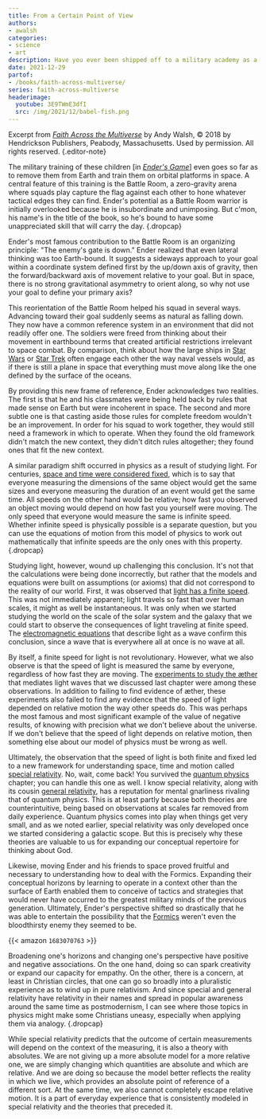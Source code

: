 ```yaml
---
title: From a Certain Point of View
authors:
- awalsh
categories:
- science
- art
description: Have you ever been shipped off to a military academy as a preteen, only to find it's an orbital platform with low gravity? How do you find a frame of reference to orient to those new surroundings?
date: 2021-12-29
partof:
- /books/faith-across-multiverse/
series: faith-across-multiverse
headerimage:
  youtube: 3E9TWmE3dfI
  src: /img/2021/12/babel-fish.png
---
```

Excerpt from [*Faith Across the Multiverse*](https://www.amazon.com/Faith-Across-Multiverse-Parables-Science/dp/1683070763/) by Andy Walsh, &copy; 2018 by Hendrickson Publishers, Peabody, Massachusetts. Used by permission. All rights reserved.
{.editor-note}

The military training of these children [in [*Ender's Game*](https://www.amazon.com/Enders-Game-Ender-Quintet-1/dp/1250773024/)] even goes so far as to remove them from Earth and train them on orbital platforms in space. A central feature of this training is the Battle Room, a zero-gravity arena where squads play capture the flag against each other to hone whatever tactical edges they can find. Ender's potential as a Battle Room warrior is initially overlooked because he is insubordinate and unimposing. But c'mon, his name's in the title of the book, so he's bound to have some unappreciated skill that will carry the day.
{.dropcap}

Ender's most famous contribution to the Battle Room is an organizing principle: "The enemy's gate is down." Ender realized that even lateral thinking was too Earth-bound. It suggests a sideways approach to your goal within a coordinate system defined first by the up/down axis of gravity, then the forward/backward axis of movement relative to your goal. But in space, there is no strong gravitational asymmetry to orient along, so why not use your goal to define your primary axis?

This reorientation of the Battle Room helped his squad in several ways. Advancing toward their goal suddenly seems as natural as falling down. They now have a common reference system in an environment that did not readily offer one. The soldiers were freed from thinking about their movement in earthbound terms that created artificial restrictions irrelevant to space combat. By comparison, think about how the large ships in [Star Wars](https://starwars.fandom.com/wiki/Imperial_I-class_Star_Destroyer) or [Star Trek](https://memory-alpha.fandom.com/wiki/USS_Enterprise_(NCC-1701)) often engage each other the way naval vessels would, as if there is still a plane in space that everything must move along like the one defined by the surface of the oceans.

By providing this new frame of reference, Ender acknowledges two realities. The first is that he and his classmates were being held back by rules that made sense on Earth but were incoherent in space. The second and more subtle one is that casting aside those rules for complete freedom wouldn't be an improvement. In order for his squad to work together, they would still need a framework in which to operate. When they found the old framework didn't match the new context, they didn't ditch rules altogether; they found ones that fit the new context.

A similar paradigm shift occurred in physics as a result of studying light. For centuries, [space and time were considered fixed](https://en.wikipedia.org/wiki/Absolute_space_and_time), which is to say that everyone measuring the dimensions of the same object would get the same sizes and everyone measuring the duration of an event would get the same time. All speeds on the other hand would be relative; how fast you observed an object moving would depend on how fast you yourself were moving. The only speed that everyone would measure the same is infinite speed. Whether infinite speed is physically possible is a separate question, but you can use the equations of motion from this model of physics to work out mathematically that infinite speeds are the only ones with this property.
{.dropcap}

Studying light, however, wound up challenging this conclusion. It's not that the calculations were being done incorrectly, but rather that the models and equations were built on assumptions (or axioms) that did not correspond to the reality of our world. First, it was observed that [light has a finite speed](https://en.wikipedia.org/wiki/Speed_of_light#Measurement). This was not immediately apparent; light travels so fast that over human scales, it might as well be instantaneous. It was only when we started studying the world on the scale of the solar system and the galaxy that we could start to observe the consequences of light traveling at finite speed. The [electromagnetic equations](https://en.wikipedia.org/wiki/Electromagnetic_wave_equation) that describe light as a wave confirm this conclusion, since a wave that is everywhere all at once is no wave at all.

By itself, a finite speed for light is not revolutionary. However, what we also observe is that the speed of light is measured the same by everyone, regardless of how fast they are moving. The [experiments to study the æther](https://en.wikipedia.org/wiki/Michelson%E2%80%93Morley_experiment) that mediates light waves that we discussed last chapter were among these observations. In addition to failing to find evidence of æther, these experiments also failed to find any evidence that the speed of light depended on relative motion the way other speeds do. This was perhaps the most famous and most significant example of the value of negative results, of knowing with precision what we don't believe about the universe. If we don't believe that the speed of light depends on relative motion, then something else about our model of physics must be wrong as well.

Ultimately, the observation that the speed of light is both finite and fixed led to a new framework for understanding space, time and motion called [special relativity](https://en.wikipedia.org/wiki/Special_relativity). No, wait, come back! You survived the [quantum physics](https://en.wikipedia.org/wiki/Quantum_mechanics) chapter; you can handle this one as well. I know special relativity, along with its cousin [general relativity](https://en.wikipedia.org/wiki/General_relativity), has a reputation for mental gnarliness rivaling that of quantum physics. This is at least partly because both theories are counterintuitive, being based on observations at scales far removed from daily experience. Quantum physics comes into play when things get very small, and as we noted earlier, special relativity was only developed once we started considering a galactic scope. But this is precisely why these theories are valuable to us for expanding our conceptual repertoire for thinking about God.

Likewise, moving Ender and his friends to space proved fruitful and necessary to understanding how to deal with the Formics. Expanding their conceptual horizons by learning to operate in a context other than the surface of Earth enabled them to conceive of tactics and strategies that would never have occurred to the greatest military minds of the previous generation. Ultimately, Ender's perspective shifted so drastically that he was able to entertain the possibility that the [Formics](https://enderverse.fandom.com/wiki/Formics) weren't even the bloodthirsty enemy they seemed to be.

{{< amazon `1683070763` >}}

Broadening one's horizons and changing one's perspective have positive and negative associations. On the one hand, doing so can spark creativity or expand our capacity for empathy. On the other, there is a concern, at least in Christian circles, that one can go so broadly into a pluralistic experience as to wind up in pure relativism. And since special and general relativity have relativity in their names and spread in popular awareness around the same time as postmodernism, I can see where those topics in physics might make some Christians uneasy, especially when applying them via analogy.
{.dropcap}

While special relativity predicts that the outcome of certain measurements will depend on the context of the measuring, it is also a theory with absolutes. We are not giving up a more absolute model for a more relative one, we are simply changing which quantities are absolute and which are relative. And we are doing so because the model better reflects the reality in which we live, which provides an absolute point of reference of a different sort. At the same time, we also cannot completely escape relative motion. It is a part of everyday experience that is consistently modeled in special relativity and the theories that preceded it.
